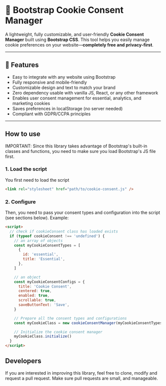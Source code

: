 # 🍪 Bootstrap Cookie Consent Manager

A lightweight, fully customizable, and user-friendly **Cookie Consent Manager** built using **Bootstrap CSS**. This tool helps you easily manage cookie preferences on your website—**completely free and privacy-first**.

---

## 🚀 Features

- Easy to integrate with any website using Bootstrap
- Fully responsive and mobile-friendly
- Customizable design and text to match your brand
- Zero dependency usable with vanilla JS, React, or any other framework
- Enables user consent management for essential, analytics, and marketing cookies
- Saves preferences in localStorage (no server needed)
- Compliant with GDPR/CCPA principles

---

## How to use

IMPORTANT: Since this library takes advantage of Bootstrap's built-in classes and functions, you need to make sure you load Bootstrap's JS file first.

### 1. Load the script

You first need to load the script

```html
<link rel="stylesheet" href="path/to/cookie-consent.js" />
```

### 2. Configure

Then, you need to pass your consent types and configuration into the script (see sections below). Example:

```html
<script>
  // check if cookieConsent class has loaded exists
  if (typeof cookieConsent !== 'undefined') {
    // an array of objects
    const myCookieConsentTypes = [
      {
        id: 'essential',
        title: 'Essential',
      },
    ]

    // an object
    const myCookieConsentConfigs = {
      title: 'Cookie Consent',
      centered: true,
      enabled: true,
      scrollable: true,
      saveButtonText: 'Save',
    }

    // Prepare all the consent types and configurations
    const myCookieClass = new cookieConsentManager(myCookieConsentTypes, myCookieConsentConfigs)

    // Initialize the cookie consent manager
    myCookieClass.initialize()
  }
</script>
```

## Developers

If you are interested in improving this library, feel free to clone, modify and request a pull request. Make sure pull requests are small, and manageable.

